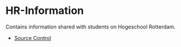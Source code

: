# HR-Information

Contains information shared with students on Hogeschool Rotterdam.

- [Source Control](https://github.com/Tukurai/HR-Information/blob/main/SourceControl.md)

